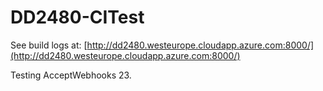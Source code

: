 # DD2480-CITest

See build logs at: [http://dd2480.westeurope.cloudapp.azure.com:8000/](http://dd2480.westeurope.cloudapp.azure.com:8000/)

Testing AcceptWebhooks 23.
